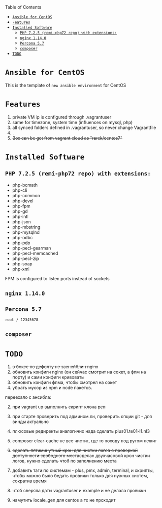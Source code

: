 Table of Contents
- [```Ansible for CentOS```](#ansible-for-centos)
- [```Features```](#features)
- [```Installed Software```](#installed-software)
    - [```PHP 7.2.5 (remi-php72 repo) with extensions:```](#php-725-remi-php72-repo-with-extensions)
    - [```nginx 1.14.0```](#nginx-1140)
    - [```Percona 5.7```](#percona-57)
    - [```composer```](#composer)
- [```TODO```](#todo)

# ```Ansible for CentOS```

This is the template of `new ansible environment` for CentOS 

# ```Features```
1. private VM ip is configured through .vagrantuser
2. same for timezone, system time (influences on mysql, php)
3. all synced folders defined in .vagrantuser, so never change Vagrantfile
4. .
5. ~~Box can be got from vagrant cloud as "rarek/centos7"~~

# ```Installed Software```
## ```PHP 7.2.5 (remi-php72 repo) with extensions:```
- php-bcmath
- php-cli
- php-common
- php-devel
- php-fpm
- php-gd
- php-intl
- php-json
- php-mbstring
- php-mysqlnd
- php-odbc
- php-pdo
- php-pecl-gearman
- php-pecl-memcached
- php-pecl-zip
- php-soap
- php-xml

FPM is configured to listen ports instead of sockets

## ```nginx 1.14.0```

## ```Percona 5.7```
    root / 12345678

## ```composer```

# ```TODO```

1. ~~в боксе по дефолту не заенейблин nginx~~
2. обновить конфиги nginx (он сейчас смотрит на сокет, а фпм на порту) и сами конфиги кривоваты
3. обновить конфиги фпма, чтобы смотрел на сокет
4. убрать мусор из npm и node пакетов.

переехало с ансибла:

2. при vagrant up выполнить скрипт клона реп
4. при старте проверить под админом ли, проверить опции git - для винды актуально
7. плюсовые редиректы аналогично нада сделать plus01.te01-l1.nl3
8. composer clear-cache не все чистит, где то походу под рутом лежит

9. ~~сделать пятиминутный крон для чистки логов с проверкой доступности свободного места~~сделан двухчасовой крон чистки логов, нужно сделать чтоб по заполнению места
10. добавить таги по системам - plus, pmx, admin, terminal, и скрипты, чтобы можно было бедать провижн только для нужных систем, сократив время
11. чтоб сверяла даты vagrantuser и example и не делала провижн
12. намутить locale_gen для centos а то не проходит
